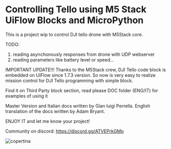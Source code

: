 # Controlling Tello using M5 Stack UiFlow Blocks and MicroPython

This is a project wip to control DJI tello drone with M5Stack core.

TODO: 
1) reading asynchonously responses from drone with UDP webserver
2) reading parameters like battery level or speed...

IMPORTANT UPDATE!!!
Thanks to the M5Stack crew, DJI Tello code block is embedded on UIFlow since 1.7.3 version.
So now is very easy to realize mission control for DJI Tello programming with simple block.

Find it on Third Party block section, read please DOC folder (ENG/IT) for examples of using it 

Master Version and Italian docs written by Gian luigi Perrella. English translation of the docs written by Adam Bryant.

ENJOY IT and let me know your project!

Community on discord:
https://discord.gg/ATVEPrkGMp

![copertina](https://user-images.githubusercontent.com/7823288/113588257-3400db00-9630-11eb-8d55-5ef575a1ed5c.jpg)
